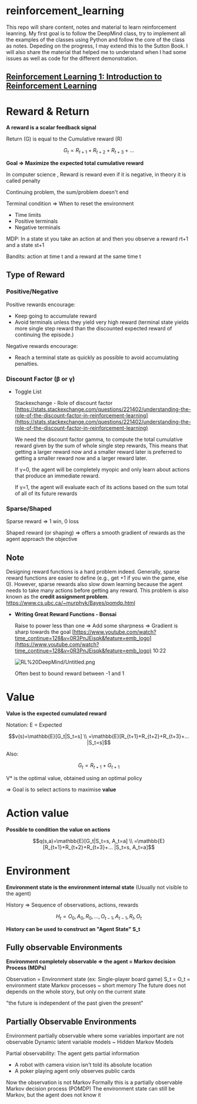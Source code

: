 # reinforcement_learning

This repo will share content, notes and material to learn reinforcement leanring. 
My first goal is to follow the DeepMind class, try to implement all the examples of the classes using Python and follow the core of the class as notes. Depeding on the progress, I may extend this to the Sutton Book. I will also share the material that helped me to understand when I had some issues as well as code for the different demonstration.

## [Reinforcement Learning 1: Introduction to Reinforcement Learning](https://youtu.be/ISk80iLhdfU)


# Reward & Return

**A reward is a scalar feedback signal**

Return (G) is equal to the Cumulative reward (R)

$$G_t=R_{t+1}+R_{t+2}+R_{t+3}+...$$

**Goal ⇒ Maximize the expected total cumulative reward**

In computer science , Reward is reward even if it is negative, in theory it is called penalty

Continuing problem, the sum/problem doesn't end

Terminal condition ⇒ When to reset the environment 

- Time limits
- Positive terminals
- Negative terminals

MDP: In a state st you take an action at and then you observe a reward rt+1 and a state st+1

Bandits: action at time t and a reward at the same time t

## Type of Reward

### Positive/Negative

Positive rewards encourage:

- Keep going to accumulate reward
- Avoid terminals unless they yield very high reward
(terminal state yields more single step reward than the
discounted expected reward of continuing the episode.)

Negative rewards encourage:

- Reach a terminal state as quickly as possible to avoid accumulating
penalties.

### Discount Factor (β or γ)

- Toggle List

    Stackexchange - Role of discount factor [https://stats.stackexchange.com/questions/221402/understanding-the-role-of-the-discount-factor-in-reinforcement-learning](https://stats.stackexchange.com/questions/221402/understanding-the-role-of-the-discount-factor-in-reinforcement-learning)

    We need the discount factor gamma, to compute the total cumulative reward given by the sum of whole single step rewards, This means that getting a larger reward now and a smaller reward later is preferred to getting a smaller reward now and a larger reward later.

    If γ=0, the agent will be completely myopic and only learn about actions that produce an immediate reward. 

    If γ=1, the agent will evaluate each of its actions based on the sum total of all of its future rewards

### Sparse/Shaped

Sparse reward ⇒ 1 win, 0 loss

Shaped reward (or shaping) ⇒ offers a smooth gradient of rewards as the agent approach the objective 

## Note

Designing reward functions is a hard problem indeed. Generally, sparse reward functions are easier to define (e.g., get +1 if you win the game, else 0). However, sparse rewards also slow down learning because the agent needs to take many actions before getting any reward. This problem is also known as the **credit assignment problem**.
https://www.cs.ubc.ca/~murphyk/Bayes/pomdp.html

- **Writing Great Reward Functions - Bonsai**

    Raise to power less than one ⇒ Add some sharpness ⇒ Gradient is sharp towards the goal
    [https://www.youtube.com/watch?time_continue=128&v=0R3PnJEisqk&feature=emb_logo](https://www.youtube.com/watch?time_continue=128&v=0R3PnJEisqk&feature=emb_logo)
    10:22

    ![RL%20DeepMind/Untitled.png](RL%20DeepMind/Untitled.png)

    Often best to bound reward between -1 and 1

# Value

**Value is the expected cumulated reward**

Notation: E = Expected

$$v(s)=\mathbb{E}[G_t|S_t=s] \\ =\mathbb{E}[R_{t+1}+R_{t+2}+R_{t+3}+... |S_t=s]$$

Also:

$$G_t=R_{t+1}+G_{t+1}$$

V* is the optimal value, obtained using an optimal policy

⇒ Goal is to select actions to maximise **value**

# Action value

**Possible to condition the value on actions**

$$q(s,a)=\mathbb{E}[G_t|S_t=s, A_t=a] \\ =\mathbb{E}[R_{t+1}+R_{t+2}+R_{t+3}+... |S_t=s, A_t=a]$$

# Environment

**Environment state is the environment internal state** (Usually not visible to the agent)

History ⇒ Sequence of observations, actions, rewards

$$H_t=O_0,A_0,R_0,...,O_{t-1},A_{t-1},R_t,O_t$$

**History can be used to construct an "Agent State" S_t**

## Fully observable Environments

**Environment completely observable ⇒ the agent = Markov decision Process (MDPs)**

Observation = Environment state (ex: Single-player board game)
S_t = O_t = environment state
Markov processes ~ short memory
The future does not depends on the whole story, but only on the current state

"the future is independent of the past given the present"

## Partially Observable Environments

Environment partially observable where some variables important are not observable
Dynamic latent variable models ~ Hidden Markov Models

Partial observability: The agent gets partial information

- A robot with camera vision isn't told its absolute location
- A poker playing agent only observes public cards

Now the observation is not Markov
Formally this is a partially observable Markov decision process (POMDP)
The environment state can still be Markov, but the agent does not know it

